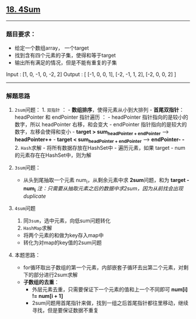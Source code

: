 ## [18. 4Sum](https://leetcode.com/problems/4sum/description/)

---
### 题目要求：
- 给定一个数组array， 一个target
- 找到含有四个元素的子集，使得和等于target
- 输出所有满足的情况，但是不能有重复的子集

Input : [1, 0, -1, 0, -2, 2]
Output :
 [
	 [-1, 0, 0, 1],
	 [-2, -1, 1, 2],
	 [-2, 0, 0, 2]
]

---
### 解题思路

1. `2sum`问题：
		1. `双指针` ：
			- **数组排序**，使得元素从小到大排列
			- **首尾双指针**： headPointer 和 endPointer 指针遍历 ：
		- headPointer 指针指向的是较小的数字，所以 headPointer 右移，和会变大
		- endPointer 指针指向的是较大的数字，左移会使得和变小
		- **target > sum<sub>headPointer + endPointer</sub>** --> **headPointer++**
		- **target < sum<sub>headPointer + endPointer</sub>** --> **endPointer- -**
		2. `Hash`求解
		- 将所有数据存放在HashSet中
		- 遍历元素，如果 target - num 的元素存在在HashSet中，则为解

2. `3sum`问题：
	- 从头到尾抽取一个元素 num<sub>i</sub>，从剩余元素中求 **2sum**问题，和为 **target - num<sub>i</sub>**
	*注：只需要从抽取元素之后的数据中求2sum，因为从前找会出现duplicate*

3. `4sum`问题
	1. 同`3sum`，选中元素，向低sum问题转化
	2. `HashMap`求解
	- 将两个元素的和做为key存入map中
	- 转化为对map的key值的2sum问题

4. 本题思路：
	- for循环取出子数组的第一个元素，内部嵌套子循环去出第二个元素，对剩下的部分进行2sum求解
	- **子数组的去重**：
		- 外层元素去重，只需要保证下一个元素的值和上一个不同即可 **num[i] != num[i + 1]**
		- 2sum问题用首尾指针来做，找到一组之后首尾指针都往里移动，继续寻找，但是要保证数据不重复
